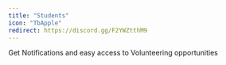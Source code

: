 ```yaml
---
title: "Students"
icon: "TbApple"
redirect: https://discord.gg/F2YWZtthM9
---
```


Get Notifications and easy access to Volunteering opportunities 